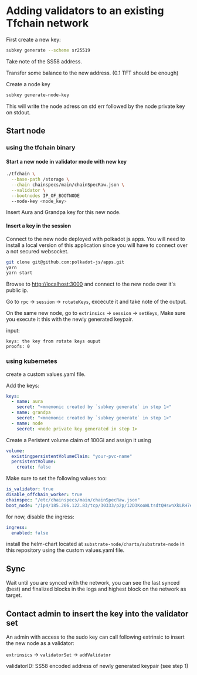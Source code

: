 # Adding validators to an existing Tfchain network

First create a new key:

```sh
subkey generate --scheme sr25519
```

Take note of the SS58 address.

Transfer some balance to the new address. (0.1 TFT should be enough)

Create a node key

```sh
subkey generate-node-key
```

This will write the node adress on std err followed by the node private key on stdout.

## Start node

### using the tfchain binary

#### Start a new node in validator mode with new key

```sh
./tfchain \
  --base-path /storage \
  --chain chainspecs/main/chainSpecRaw.json \
  --validator \
  --bootnodes IP_OF_BOOTNODE
  --node-key <node_key>
```

Insert Aura and Grandpa key for this new node.

#### Insert a key in the session

Connect to the new node deployed with polkadot js apps. You will need to install a local version of this application since you will have to connect over a not secured websocket.

```sh
git clone git@github.com:polkadot-js/apps.git
yarn
yarn start
```

Browse to <http://localhost:3000> and connect to the new node over it's public ip.

Go to `rpc` -> `session` -> `rotateKeys`, excecute it and take note of the output.

On the same new node, go to `extrinsics` -> `session` -> `setKeys`, Make sure you execute it this with the newly generated keypair.

input:

```log
keys: the key from rotate keys ouput
proofs: 0
```

### using kubernetes

create a custom values.yaml file.

Add the keys:

```yaml
keys:
  - name: aura
    secret: "<mnemonic created by `subkey generate` in step 1>"
  - name: grandpa
    secret: "<mnemonic created by `subkey generate` in step 1>"
  - name: node
    secret: <node private key generated in step 1>
```

Create a Peristent volume claim of 100Gi and assign it using

```yaml
volume:
  existingpersistentVolumeClaim: "your-pvc-name"
  persistentVolume:
    create: false
```

Make sure to set the following values too:

```yaml
is_validator: true
disable_offchain_worker: true
chainspec: "/etc/chainspecs/main/chainSpecRaw.json"
boot_node: "/ip4/185.206.122.83/tcp/30333/p2p/12D3KooWLtsdtQHswnXkLRH7e8vZJHktsh7gfuL5PoADV51JJ6wY"
```

for now, disable the ingress:

```yaml
ingress:
  enabled: false
```

install the helm-chart located at `substrate-node/charts/substrate-node` in this repository using the custom values.yaml file.

## Sync

Wait until you are synced with the network, you can see the last synced (best) and finalized blocks in the logs and highest block on the network as target.

## Contact admin to insert the key into the validator set

An admin with access to the sudo key can call following extrinsic to insert the new node as a validator:

`extrinsics` -> `validatorSet` -> `addValidator`

validatorID: SS58 encoded address of newly generated keypair (see step 1)
